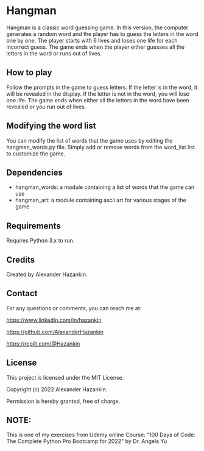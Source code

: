# Hangman
Hangman is a classic word guessing game.
In this version, the computer generates a random word and the player has to guess the letters in the word one by one.
The player starts with 6 lives and loses one life for each incorrect guess.
The game ends when the player either guesses all the letters in the word or runs out of lives.

## How to play
Follow the prompts in the game to guess letters. If the letter is in the word, it will be revealed in the display.
If the letter is not in the word, you will lose one life.
The game ends when either all the letters in the word have been revealed or you run out of lives.

## Modifying the word list
You can modify the list of words that the game uses by editing the hangman_words.py file.
Simply add or remove words from the word_list list to customize the game.

## Dependencies
- hangman_words: a module containing a list of words that the game can use
- hangman_art: a module containing ascii art for various stages of the game

## Requirements
Requires Python 3.x to run.

## Credits
Created by Alexander Hazankin.

## Contact
For any questions or comments, you can reach me at:

https://www.linkedin.com/in/hazankin

https://github.com/AlexanderHazankin

https://replit.com/@Hazankin

## License
This project is licensed under the MIT License.

Copyright (c) 2022 Alexander Hazankin.

Permission is hereby granted, free of charge.

## NOTE:
This is one of my exercises from Udemy online Course: "100 Days of Code: The Complete Python Pro Bootcamp for 2022" by Dr. Angela Yu
